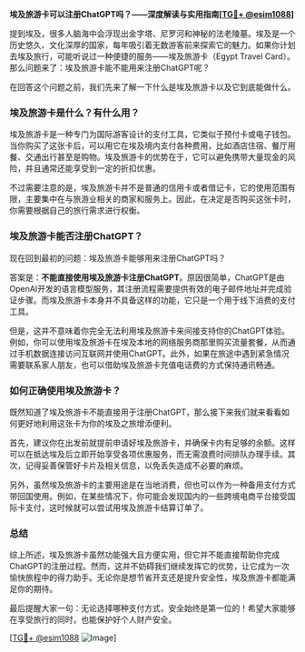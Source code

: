 **埃及旅游卡可以注册ChatGPT吗？——深度解读与实用指南[[TG💪+ @esim1088](https://t.me/s/esim1088)]**

提到埃及，很多人脑海中会浮现出金字塔、尼罗河和神秘的法老陵墓。埃及是一个历史悠久、文化深厚的国家，每年吸引着无数游客前来探索它的魅力。如果你计划去埃及旅行，可能听说过一种便捷的服务——埃及旅游卡（Egypt Travel Card）。那么问题来了：埃及旅游卡能不能用来注册ChatGPT呢？

在回答这个问题之前，我们先来了解一下什么是埃及旅游卡以及它到底能做什么。

### 埃及旅游卡是什么？有什么用？

埃及旅游卡是一种专门为国际游客设计的支付工具，它类似于预付卡或电子钱包。当你购买了这张卡后，可以用它在埃及境内支付各种费用，比如酒店住宿、餐厅用餐、交通出行甚至是购物。埃及旅游卡的优势在于，它可以避免携带大量现金的风险，并且通常还能享受到一定的折扣优惠。

不过需要注意的是，埃及旅游卡并不是普通的信用卡或者借记卡，它的使用范围有限，主要集中在与旅游业相关的商家和服务上。因此，在决定是否购买这张卡时，你需要根据自己的旅行需求进行权衡。

### 埃及旅游卡能否注册ChatGPT？

现在回到最初的问题：埃及旅游卡能够用来注册ChatGPT吗？

答案是：**不能直接使用埃及旅游卡注册ChatGPT**。原因很简单，ChatGPT是由OpenAI开发的语言模型服务，其注册流程需要提供有效的电子邮件地址并完成验证步骤。而埃及旅游卡本身并不具备这样的功能，它只是一个用于线下消费的支付工具。

但是，这并不意味着你完全无法利用埃及旅游卡来间接支持你的ChatGPT体验。例如，你可以使用埃及旅游卡在埃及本地的网络服务商那里购买流量套餐，从而通过手机数据连接访问互联网并使用ChatGPT。此外，如果在旅途中遇到紧急情况需要联系家人朋友，也可以借助埃及旅游卡充值电话费的方式保持通讯畅通。

### 如何正确使用埃及旅游卡？

既然知道了埃及旅游卡不能直接用于注册ChatGPT，那么接下来我们就来看看如何更好地利用这张卡为你的埃及之旅增添便利。

首先，建议你在出发前就提前申请好埃及旅游卡，并确保卡内有足够的余额。这样可以在抵达埃及后立即开始享受各项优惠服务，而无需浪费时间排队办理手续。其次，记得妥善保管好卡片及相关信息，以免丢失造成不必要的麻烦。

另外，虽然埃及旅游卡的主要用途是在当地消费，但也可以作为一种备用支付方式带回国使用。例如，在某些情况下，你可能会发现国内的一些跨境电商平台接受国际卡支付，这时候就可以尝试用埃及旅游卡结算订单了。

### 总结

综上所述，埃及旅游卡虽然功能强大且方便实用，但它并不能直接帮助你完成ChatGPT的注册过程。然而，这并不妨碍我们继续发挥它的优势，让它成为一次愉快旅程中的得力助手。无论你是想节省开支还是提升安全性，埃及旅游卡都能满足你的期待。

最后提醒大家一句：无论选择哪种支付方式，安全始终是第一位的！希望大家能够在享受旅行的同时，也能保护好个人财产安全。

[[TG💪+ @esim1088](https://t.me/s/esim1088) ![Image](https://i.postimg.cc/4NQfJmqS/Snipaste-2025-05-13-00-14-12.png)]